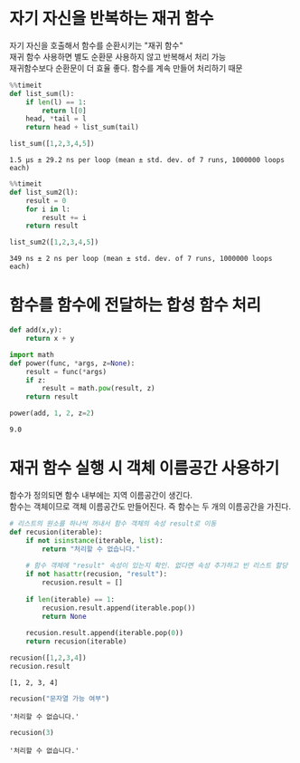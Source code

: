 # 자기 자신을 반복하는 재귀 함수
자기 자신을 호출해서 함수를 순환시키는 "재귀 함수"  
재귀 함수 사용하면 별도 순환문 사용하지 않고 반복해서 처리 가능  
재귀함수보다 순환문이 더 효율 좋다. 함수를 계속 만들어 처리하기 때문


```python
%%timeit
def list_sum(l):
    if len(l) == 1:
        return l[0]
    head, *tail = l
    return head + list_sum(tail)

list_sum([1,2,3,4,5])
```

    1.5 µs ± 29.2 ns per loop (mean ± std. dev. of 7 runs, 1000000 loops each)
    


```python
%%timeit
def list_sum2(l):
    result = 0
    for i in l:
        result += i
    return result

list_sum2([1,2,3,4,5])
```

    349 ns ± 2 ns per loop (mean ± std. dev. of 7 runs, 1000000 loops each)
    

# 함수를 함수에 전달하는 합성 함수 처리


```python
def add(x,y):
    return x + y

import math
def power(func, *args, z=None):
    result = func(*args)
    if z:
        result = math.pow(result, z)
    return result

power(add, 1, 2, z=2)
```




    9.0



# 재귀 함수 실행 시 객체 이름공간 사용하기
함수가 정의되면 함수 내부에는 지역 이름공간이 생긴다.  
함수는 객체이므로 객체 이름공간도 만들어진다. 즉 함수는 두 개의 이름공간을 가진다.  


```python
# 리스트의 원소를 하나씩 꺼내서 함수 객체의 속성 result로 이동
def recusion(iterable):
    if not isinstance(iterable, list):
        return "처리할 수 없습니다."
    
    # 함수 객체에 "result" 속성이 있는지 확인. 없다면 속성 추가하고 빈 리스트 할당
    if not hasattr(recusion, "result"):
        recusion.result = []
        
    if len(iterable) == 1:
        recusion.result.append(iterable.pop())
        return None
    
    recusion.result.append(iterable.pop(0))
    return recusion(iterable)
```


```python
recusion([1,2,3,4])
recusion.result
```




    [1, 2, 3, 4]




```python
recusion("문자열 가능 여부")
```




    '처리할 수 없습니다.'




```python
recusion(3)
```




    '처리할 수 없습니다.'




```python

```
